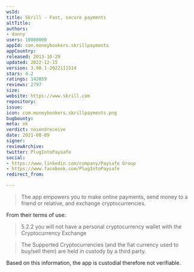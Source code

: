 ```yaml
---
wsId: 
title: Skrill - Fast, secure payments
altTitle: 
authors:
- danny
users: 10000000
appId: com.moneybookers.skrillpayments
appCountry: 
released: 2013-10-29
updated: 2022-12-15
version: 3.98.1-2022111514
stars: 4.2
ratings: 142059
reviews: 2797
size: 
website: https://www.skrill.com
repository: 
issue: 
icon: com.moneybookers.skrillpayments.png
bugbounty: 
meta: ok
verdict: nosendreceive
date: 2021-08-09
signer: 
reviewArchive: 
twitter: PlugIntoPaysafe
social:
- https://www.linkedin.com/company/Paysafe Group
- https://www.facebook.com/PlugIntoPaysafe
redirect_from: 

---
```


>The app empowers you to make online payments, send money to a friend or relative, and exchange cryptocurrencies.

From their terms of use:

>5.2.2 you will not have a personal cryptocurrency wallet with the Cryptocurrency Exchange

>The Supported Cryptocurrencies (and the fiat currency used to buy/sell them) are held in custody by a third party.

Based on this information, the app is custodial therefore not verifiable.
